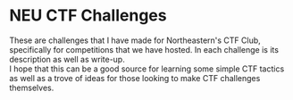 # NEU CTF Challenges
These are challenges that I have made for Northeastern's CTF Club, specifically for competitions
that we have hosted. In each challenge is its description as well as write-up. 
<br />
I hope that this can be a good source for learning some simple CTF tactics as well as a trove of 
ideas for those looking to make CTF challenges themselves.
